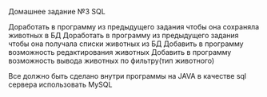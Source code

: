 Домашнее задание №3 SQL

Доработать в программу из предыдущего задания чтобы она сохраняла животных в БД
Доработать в программу из предыдущего задания чтобы она получала списки животных из БД
Добавить в программу возможность редактирования животных
Добавить в программу возможность вывода животных по фильтру(тип животного)

Все должно быть сделано внутри программы на JAVA в качестве sql сервера использовать MySQL
